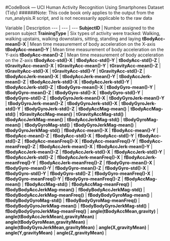 #CodeBook — UCI Human Activity Recognition Using Smartphones Dataset (Tidy)
######Note: This code book only applies to the output from the run_analysis.R script, and is not necessarily applicable to the raw data

Variable | Description 
--- | --- | ---
**SubjectID** | Number assigned to the person subject
**TrainingType** | Six types of activity were tracked: Walking, walking upstairs, walking downstairs, sitting, standing and laying
**tBodyAcc-mean()-X** | Mean time measurement of body acceleration on the X-axis
**tBodyAcc-mean()-Y** | Mean time measurement of body acceleration on the Y-axis
**tBodyAcc-mean()-Z** | Mean time measurement of body acceleration on the Z-axis
**tBodyAcc-std()-X** | 
**tBodyAcc-std()-Y** | 
**tBodyAcc-std()-Z** | 
**tGravityAcc-mean()-X** | 
**tGravityAcc-mean()-Y** | 
**tGravityAcc-mean()-Z** | 
**tGravityAcc-std()-X** | 
**tGravityAcc-std()-Y** | 
**tGravityAcc-std()-Z** | 
**tBodyAccJerk-mean()-X** | 
**tBodyAccJerk-mean()-Y** | 
**tBodyAccJerk-mean()-Z** | 
**tBodyAccJerk-std()-X** | 
**tBodyAccJerk-std()-Y** | 
**tBodyAccJerk-std()-Z** | 
**tBodyGyro-mean()-X** | 
**tBodyGyro-mean()-Y** | 
**tBodyGyro-mean()-Z** | 
**tBodyGyro-std()-X** | 
**tBodyGyro-std()-Y** | 
**tBodyGyro-std()-Z** | 
**tBodyGyroJerk-mean()-X** | 
**tBodyGyroJerk-mean()-Y** | 
**tBodyGyroJerk-mean()-Z** | 
**tBodyGyroJerk-std()-X** | 
**tBodyGyroJerk-std()-Y** | 
**tBodyGyroJerk-std()-Z** | 
**tBodyAccMag-mean()** | 
**tBodyAccMag-std()** | 
**tGravityAccMag-mean()** | 
**tGravityAccMag-std()** | 
**tBodyAccJerkMag-mean()** | 
**tBodyAccJerkMag-std()** | 
**tBodyGyroMag-mean()** | 
**tBodyGyroMag-std()** | 
**tBodyGyroJerkMag-mean()** | 
**tBodyGyroJerkMag-std()** | 
**fBodyAcc-mean()-X** | 
**fBodyAcc-mean()-Y** | 
**fBodyAcc-mean()-Z** | 
**fBodyAcc-std()-X** | 
**fBodyAcc-std()-Y** | 
**fBodyAcc-std()-Z** | 
**fBodyAcc-meanFreq()-X** | 
**fBodyAcc-meanFreq()-Y** | 
**fBodyAcc-meanFreq()-Z** | 
**fBodyAccJerk-mean()-X** | 
**fBodyAccJerk-mean()-Y** | 
**fBodyAccJerk-mean()-Z** | 
**fBodyAccJerk-std()-X** | 
**fBodyAccJerk-std()-Y** | 
**fBodyAccJerk-std()-Z** | 
**fBodyAccJerk-meanFreq()-X** | 
**fBodyAccJerk-meanFreq()-Y** | 
**fBodyAccJerk-meanFreq()-Z** | 
**fBodyGyro-mean()-X** | 
**fBodyGyro-mean()-Y** | 
**fBodyGyro-mean()-Z** | 
**fBodyGyro-std()-X** | 
**fBodyGyro-std()-Y** | 
**fBodyGyro-std()-Z** | 
**fBodyGyro-meanFreq()-X** | 
**fBodyGyro-meanFreq()-Y** | 
**fBodyGyro-meanFreq()-Z** | 
**fBodyAccMag-mean()** | 
**fBodyAccMag-std()** | 
**fBodyAccMag-meanFreq()** | 
**fBodyBodyAccJerkMag-mean()** | 
**fBodyBodyAccJerkMag-std()** | 
**fBodyBodyAccJerkMag-meanFreq()** | 
**fBodyBodyGyroMag-mean()** | 
**fBodyBodyGyroMag-std()** | 
**fBodyBodyGyroMag-meanFreq()** | 
**fBodyBodyGyroJerkMag-mean()** | 
**fBodyBodyGyroJerkMag-std()** | 
**fBodyBodyGyroJerkMag-meanFreq()** | 
**angle(tBodyAccMean,gravity)** | 
**angle(tBodyAccJerkMean),gravityMean)** | 
**angle(tBodyGyroMean,gravityMean)** | 
**angle(tBodyGyroJerkMean,gravityMean)** | 
**angle(X,gravityMean)** | 
**angle(Y,gravityMean)** | 
**angle(Z,gravityMean)** | 
